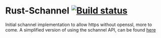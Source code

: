 Rust-Schannel [![Build status](https://ci.appveyor.com/api/projects/status/qqhh8h8c7b0shx4i/branch/master?svg=true)](https://ci.appveyor.com/project/steffengy/rust-schannel/branch/master)
=====

Initial schannel implementation to allow https without openssl, more to come.
A simplified version of using the schannel API, can be found [here](http://www.codeproject.com/Articles/2642/SSL-TLS-client-server-for-NET-and-SSL-tunnelling)
